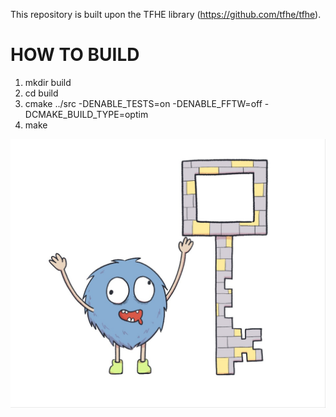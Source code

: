 
This repository is built upon the TFHE library (https://github.com/tfhe/tfhe).

# HOW TO BUILD

1. mkdir build
2. cd build
3. cmake ../src -DENABLE_TESTS=on -DENABLE_FFTW=off -DCMAKE_BUILD_TYPE=optim
4. make

<p align="center">
	<img src="logo.jpeg" />
</p>
